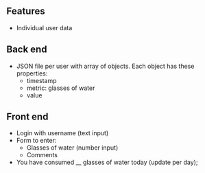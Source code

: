 

## Features
- Individual user data

## Back end
* JSON file per user with array of objects. Each object has these properties:
  * timestamp
  * metric: glasses of water
  * value

## Front end
* Login with username (text input)
* Form to enter:
  * Glasses of water (number input)
  * Comments
* You have consumed __ glasses of water today (update per day);